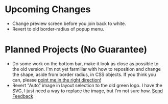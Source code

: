 # Upcoming Changes

- Change preview screen before you join back to white.
- Revert to old border-radius of popup menu.

# Planned Projects (No Guarantee)

- Do some work on the bottom bar, make it look as close as possible to the old version. I'm not yet farmiliar with how to reposition and change the shape, aside from border radius, in CSS objects. If you think you can, please [point me in the right direction!](mailto:tech_how_youtuber55@yahoo.com)
- Revert "Auto" image in layout selection to the old green logo. I have the SVG, I just need a way to replace the image, but I'm not sure how. [Send Feedback](mailto:tech_how_youtuber55@yahoo.com)
